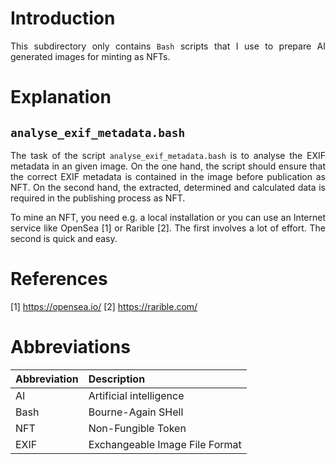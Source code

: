 # Introduction

<p align="justify">This subdirectory only contains <code>Bash</code> scripts that I use to prepare AI generated images for minting as NFTs.</p> 

# Explanation

## <code>analyse_exif_metadata.bash</code>

<p align="justify">The task of the script <code>analyse_exif_metadata.bash</code> is to analyse the EXIF metadata in an given image. On the one hand, the script should ensure that the correct EXIF metadata is contained in the image before publication as NFT. On the second hand, the extracted, determined and calculated data is required in the publishing process as NFT.</p> 

<p align="justify">To mine an NFT, you need e.g. a local installation or you can use an Internet service like OpenSea [1] or Rarible [2]. The first involves a lot of effort. The second is quick and easy.</p> 

# References

[1] https://opensea.io/
[2] https://rarible.com/

# Abbreviations

Abbreviation | Description
:----|:------------------------------|
AI   | Artificial intelligence
Bash | Bourne-Again SHell
NFT  | Non-Fungible Token
EXIF | Exchangeable Image File Format 
